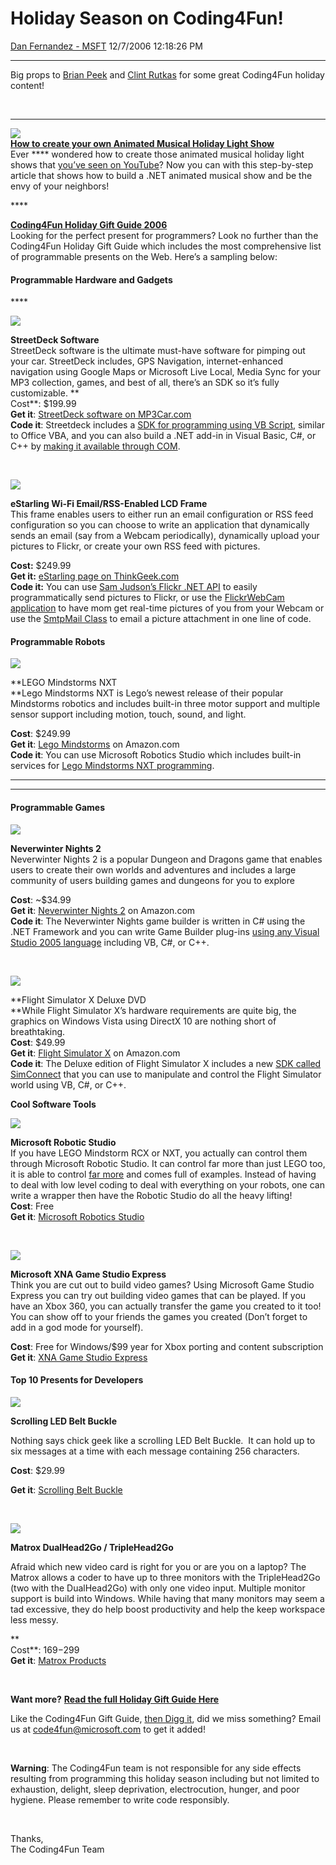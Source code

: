 <div id="page">

# Holiday Season on Coding4Fun\!

[Dan Fernandez -
MSFT](https://social.msdn.microsoft.com/profile/Dan%20Fernandez%20-%20MSFT)
12/7/2006 12:18:26 PM

-----

<div id="content">

Big props to [Brian Peek](http://www.brianpeek.com) and [Clint
Rutkas](http://www.betterthaneveryone.com) for some great Coding4Fun
holiday
content\!

 

****

**![](http://www.coding4fun.net/images/AnimatedHolidayLights_EC1E/internals.jpg)  
[How to create your own Animated Musical Holiday Light
Show](http://msdn.microsoft.com/coding4fun/archive/article.aspx?articleid=1230660&title=Animated%20Musical%20Holiday%20Light%20Show)**  
Ever **** wondered how to create those animated musical holiday light
shows that [you’ve seen on
YouTube](https://www.youtube.com/watch?v=rmgf60CI_ks)? Now you can with
this step-by-step article that shows how to build a .NET animated
musical show and be the envy of your neighbors\!

**** 

**[Coding4Fun Holiday Gift
Guide 2006](http://msdn.microsoft.com/coding4fun/archive/article.aspx?articleid=1228621&title=Holiday%20Gift%20Guide%202006)**  
Looking for the perfect present for programmers? Look no further than
the Coding4Fun Holiday Gift Guide which includes the most comprehensive
list of programmable presents on the Web. Here’s a sampling
below:

#### **Programmable Hardware and Gadgets**

**** 

![](http://www.coding4fun.net/images/HolidayGiftGuide2006_12078/SDK0052T16.jpg)

**StreetDeck Software**  
StreetDeck software is the ultimate must-have software for pimping out
your car. StreetDeck includes, GPS Navigation, internet-enhanced
navigation using Google Maps or Microsoft Live Local, Media Sync for
your MP3 collection, games, and best of all, there’s an SDK so it’s
fully customizable. **  
Cost**: $199.99  
**Get it**: [StreetDeck software on
MP3Car.com](http://store.mp3car.com/ProductDetails.asp?ProductCode=SDK%2D005)  
**Code it**: Streetdeck includes a [SDK for programming using VB
Script](http://www.streetdeck.com/developers-SDK.php), similar to Office
VBA, and you can also build a .NET add-in in Visual Basic, C\#, or C++
by [making it available through
COM](http://www.mp3car.com/wiki/index.php/Building_a_.Net_Addin_for_StreetDeck).

 

![](http://www.coding4fun.net/images/HolidayGiftGuide2006_12078/estarling_new14.jpg)

**eStarling Wi-Fi Email/RSS-Enabled LCD Frame**  
This frame enables users to either run an email configuration or RSS
feed configuration so you can choose to write an application that
dynamically sends an email (say from a Webcam periodically), dynamically
upload your pictures to Flickr, or create your own RSS feed with
pictures.

**Cost:** $249.99  
**Get it:** [eStarling page on
ThinkGeek.com](http://www.thinkgeek.com/electronics/cameras/7edc/)  
**Code it:** You can use [Sam Judson’s Flickr .NET
API](http://www.codeplex.com/FlickrNet) to easily programmatically send
pictures to Flickr, or use the [FlickrWebCam
application](http://photograham.me.uk/FlickrWebCam/) to have mom get
real-time pictures of you from your Webcam or use the [SmtpMail
Class](http://msdn.microsoft.com/library/default.asp?url=/library/en-us/cpref/html/frlrfsystemwebmailsmtpmailclasstopic.asp)
to email a picture attachment in one line of
code.

#### **Programmable Robots**

**![](http://www.coding4fun.net/images/HolidayGiftGuide2006_12078/B000E4FDAE.01.PT01._SS400_SCLZZZZZZZ_V37205325_15.jpg)**

**LEGO Mindstorms NXT  
**Lego Mindstorms NXT is Lego’s newest release of their popular
Mindstorms robotics and includes built-in three motor support and
multiple sensor support including motion, touch, sound, and light.

**Cost**: $249.99  
**Get it**: [Lego
Mindstorms](http://www.amazon.com/LEGO-4494799-Mindstorms-NXT/dp/B000E4FDAE/sr=8-1/qid=1165258587/ref=pd_bbs_sr_1/104-7127103-7243165?ie=UTF8&s=toys-and-games)
on Amazon.com  
**Code it**: You can use Microsoft Robotics Studio which includes
built-in services for [Lego Mindstorms NXT
programming](http://msdn.microsoft.com/robotics/learn/tutorials/setuphdwr/default.aspx#LegoNXT).

****

****

#### **Programmable Games**

**![](http://ec2.images-amazon.com/images/P/B000FIQAME.01._AA280_SCLZZZZZZZ_V60792105_.jpg)**

**Neverwinter Nights 2**  
Neverwinter Nights 2 is a popular Dungeon and Dragons game that enables
users to create their own worlds and adventures and includes a large
community of users building games and dungeons for you to explore

**Cost**: \~$34.99  
**Get it**: [Neverwinter
Nights 2](http://www.amazon.com/Atari-26503-Neverwinter-Nights-DVD-ROM/dp/B000E0XX9Q/sr=1-1/qid=1165418883/ref=pd_bbs_sr_1/104-7127103-7243165?ie=UTF8&s=videogames)
on Amazon.com  
**Code it**: The Neverwinter Nights game builder is written in C\# using
the .NET Framework and you can write Game Builder plug-ins [using any
Visual Studio 2005
language](http://www.nwn2.pwp.blueyonder.co.uk/ToolsetTuts/plugins/createplugins.html)
including VB, C\#, or
C++.

 

![](http://ec1.images-amazon.com/images/P/B000GCJ6MK.01._AA280_SCLZZZZZZZ_V41077232_.jpg)

**Flight Simulator X Deluxe DVD  
**While Flight Simulator X’s hardware requirements are quite big, the
graphics on Windows Vista using DirectX 10 are nothing short of
breathtaking.  
**Cost**: $49.99  
**Get it**: [Flight Simulator
X](http://www.amazon.com/Microsoft-Flight-Simulator-Deluxe-DVD/dp/B000GCJ6MK/sr=1-1/qid=1165264203/ref=pd_bbs_sr_1/104-7127103-7243165?ie=UTF8&s=videogames)
on Amazon.com  
**Code it**: The Deluxe edition of Flight Simulator X includes a new
[SDK called
SimConnect](http://fsinsider.com/Community/Developers-Corner/About-the-SDK.htm)
that you can use to manipulate and control the Flight Simulator world
using VB, C\#, or C++.

**Cool Software Tools**

![](http://msdn.microsoft.com/robotics/art/right_bnr_robotics.gif)

**Microsoft Robotic Studio**  
If you have LEGO Mindstorm RCX or NXT, you actually can control them
through Microsoft Robotic Studio. It can control far more than just LEGO
too, it is able to control [far
more](http://msdn.microsoft.com/robotics/learn/tutorials/setuphdwr/default.aspx)
and comes full of examples. Instead of having to deal with low level
coding to deal with everything on your robots, one can write a wrapper
then have the Robotic Studio do all the heavy lifting\!  
**Cost**: Free  
**Get it**: [Microsoft Robotics
Studio](http://msdn.microsoft.com/robotics/)

 

![](http://www.coding4fun.net/images/HolidayGiftGuide2006_12078/XNA_Hero_Banner15.jpg)

**Microsoft XNA Game Studio Express**  
Think you are cut out to build video games? Using Microsoft Game Studio
Express you can try out building video games that can be played. If you
have an Xbox 360, you can actually transfer the game you created to it
too\! You can show off to your friends the games you created (Don’t
forget to add in a god mode for yourself).

**Cost**: Free for Windows/$99 year for Xbox porting and content
subscription  
**Get it**: [XNA Game Studio
Express](http://msdn.microsoft.com/directx/XNA/default.aspx)

#### **Top 10 Presents for Developers**

**![](http://www.coding4fun.net/images/HolidayGiftGuide2006_12078/BTscrollingbucklegallery_studio_thumb67315.jpg)**

**Scrolling LED Belt Buckle**

Nothing says chick geek like a scrolling LED Belt Buckle.  It can hold
up to six messages at a time with each message containing 256
characters.

**Cost**: $29.99

**Get it**: [Scrolling Belt
Buckle](http://www.scrollingbuckle.com/)

 

![](http://www.coding4fun.net/images/HolidayGiftGuide2006_12078/fs2004_40015.jpg)

**Matrox DualHead2Go / TripleHead2Go**

Afraid which new video card is right for you or are you on a laptop? The
Matrox allows a coder to have up to three monitors with the
TripleHead2Go (two with the DualHead2Go) with only one video input.
Multiple monitor support is build into Windows. While having that many
monitors may seem a tad excessive, they do help boost productivity and
help the keep workspace less messy.

**  
Cost**: $169-$299  
**Get it**: [Matrox
Products](http://www.matrox.com/graphics/en/gxm/products/)

 

**Want more?** [**Read the full Holiday Gift Guide
Here**](http://msdn.microsoft.com/coding4fun/archive/article.aspx?articleid=1228621&title=Holiday%20Gift%20Guide%202006)

Like the Coding4Fun Gift Guide, [then Digg
it](http://www.digg.com/gadgets/Coding_4_Fun_Holiday_Gift_Guide_2006),
did we miss something? Email us at <code4fun@microsoft.com> to get it
added\!

 

**Warning**: The Coding4Fun team is not responsible for any side effects
resulting from programming this holiday season including but not limited
to exhaustion, delight, sleep deprivation, electrocution, hunger, and
poor hygiene. Please remember to write code responsibly.

 

Thanks,  
The Coding4Fun Team

</div>

</div>
